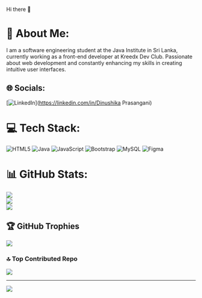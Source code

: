   Hi there 👋

 # 💫 About Me:
I am a software engineering student at the Java Institute in Sri Lanka, currently working as a front-end developer at Kreedx Dev Club. Passionate about web development and constantly enhancing my skills in creating intuitive user interfaces.


## 🌐 Socials:
[![LinkedIn](https://img.shields.io/badge/LinkedIn-%230077B5.svg?logo=linkedin&logoColor=white)](https://linkedin.com/in/Dinushika Prasangani) 

# 💻 Tech Stack:
![HTML5](https://img.shields.io/badge/html5-%23E34F26.svg?style=for-the-badge&logo=html5&logoColor=white) ![Java](https://img.shields.io/badge/java-%23ED8B00.svg?style=for-the-badge&logo=openjdk&logoColor=white) ![JavaScript](https://img.shields.io/badge/javascript-%23323330.svg?style=for-the-badge&logo=javascript&logoColor=%23F7DF1E) ![Bootstrap](https://img.shields.io/badge/bootstrap-%238511FA.svg?style=for-the-badge&logo=bootstrap&logoColor=white) ![MySQL](https://img.shields.io/badge/mysql-4479A1.svg?style=for-the-badge&logo=mysql&logoColor=white) ![Figma](https://img.shields.io/badge/figma-%23F24E1E.svg?style=for-the-badge&logo=figma&logoColor=white)
# 📊 GitHub Stats:
![](https://github-readme-stats.vercel.app/api?username=dinushika123&theme=dark&hide_border=false&include_all_commits=false&count_private=false)<br/>
![](https://github-readme-streak-stats.herokuapp.com/?user=dinushika123&theme=dark&hide_border=false)<br/>
![](https://github-readme-stats.vercel.app/api/top-langs/?username=dinushika123&theme=dark&hide_border=false&include_all_commits=false&count_private=false&layout=compact)

## 🏆 GitHub Trophies
![](https://github-profile-trophy.vercel.app/?username=dinushika123&theme=radical&no-frame=false&no-bg=true&margin-w=4)

### 🔝 Top Contributed Repo
![](https://github-contributor-stats.vercel.app/api?username=dinushika123&limit=5&theme=dark&combine_all_yearly_contributions=true)

---
[![](https://visitcount.itsvg.in/api?id=dinushika123&icon=0&color=0)](https://visitcount.itsvg.in)

<!-- Proudly created with GPRM ( https://gprm.itsvg.in ) -->
